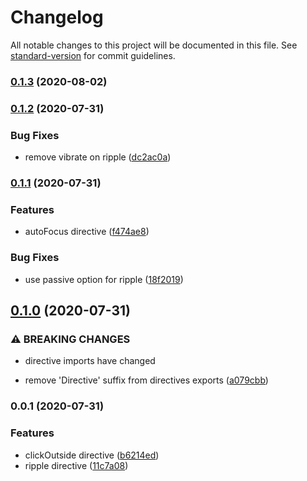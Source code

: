 # Changelog

All notable changes to this project will be documented in this file. See [standard-version](https://github.com/conventional-changelog/standard-version) for commit guidelines.

### [0.1.3](https://github.com/kevinmarrec/directivue/compare/v0.1.2...v0.1.3) (2020-08-02)

### [0.1.2](https://github.com/kevinmarrec/directivue/compare/v0.1.1...v0.1.2) (2020-07-31)


### Bug Fixes

* remove vibrate on ripple ([dc2ac0a](https://github.com/kevinmarrec/directivue/commit/dc2ac0a195141ddb1c1a69f5f46002a916bfefff))

### [0.1.1](https://github.com/kevinmarrec/directivue/compare/v0.1.0...v0.1.1) (2020-07-31)


### Features

* autoFocus directive ([f474ae8](https://github.com/kevinmarrec/directivue/commit/f474ae80dce1e159b7bad6f42dd0665246418987))


### Bug Fixes

* use passive option for ripple ([18f2019](https://github.com/kevinmarrec/directivue/commit/18f20198c98eb860a473d7bcff3afee5e5759cdd))

## [0.1.0](https://github.com/kevinmarrec/directivue/compare/v0.0.1...v0.1.0) (2020-07-31)


### ⚠ BREAKING CHANGES

* directive imports have changed

* remove 'Directive' suffix from directives exports ([a079cbb](https://github.com/kevinmarrec/directivue/commit/a079cbb1bb2701a8c1b6b4dfac42739f98d61f02))

### 0.0.1 (2020-07-31)


### Features

* clickOutside directive ([b6214ed](https://github.com/kevinmarrec/directivue/commit/b6214ed63fac85c99b6340177406850e1af5ee36))
* ripple directive ([11c7a08](https://github.com/kevinmarrec/directivue/commit/11c7a0802f54ebee7a2f20f44efe10b8cf36c1ca))
